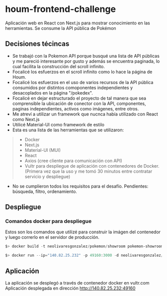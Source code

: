 # houm-frontend-challenge
Aplicación web en React con Next.js para mostrar conocimiento en las herramientas. Se consume la API pública de Pokémon

## Decisiones técincas

- Se trabajó con la Pokemon API porque busqué una lista de API públicas y me pareció interesante por gusto y además se encuentra paginada, lo cual facilita la construcción del scroll infinito.
- Focalicé los esfuerzos en el scroll infinito como lo hace la página de Houm.
- Focalicé los esfuerzos en el uso de varios recursos de la API pública consumidos por distintos comoponentes independientes y desacoplados en la página "/pokedex".
- Focalicé en dejar estructurado el proyecto de tal manera que sea comprensible la ubicación de conector con la API, componentes, paginas independientes, activos como imágenes, entre otros.
- Me atreví a utilizar un framework que nucnca había utilizado con React como Next.js
- Utilicé Material-UI como framework de estilo
- Esta es una lista de las herramientas que se utilizaron:
> - Docker
> - Next.js
> - Material-UI (MUI)
> - React
> - Axios (cree cliente para comunicación con API)
> - Vultr para despliegue de aplicación con contenedores de Docker. (Primera vez que la uso y me tomó 30 minutos entre contratar servicio y despliegue)
- No se cumplieron todos los requisitos para el desafío. Pendientes: búsqueda, filtro, ordenamiento.



## Despliegue

### Comandos docker para despliegue
Estos son los comandos que utilizé para construir la imágen del contenedor y luego correrlo en el servidor de producción.
```powershell
$> docker build -t neolivaresgonzalez/pokemon/showroom pokemon-showroom/.

$> docker run --ip="140.82.25.232" -p 49160:3000 -d neolivaresgonzalez/pokemon/showroom --name="pokemon_showroom"
```
## Aplicación 
La aplicación se desplegó a través de contenedor docker en vultr.com
Aplicación desplegada en dirección http://140.82.25.232:49160





